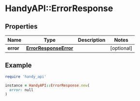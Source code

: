 # HandyAPI::ErrorResponse

## Properties

| Name | Type | Description | Notes |
| ---- | ---- | ----------- | ----- |
| **error** | [**ErrorResponseError**](ErrorResponseError.md) |  | [optional] |

## Example

```ruby
require 'handy_api'

instance = HandyAPI::ErrorResponse.new(
  error: null
)
```


